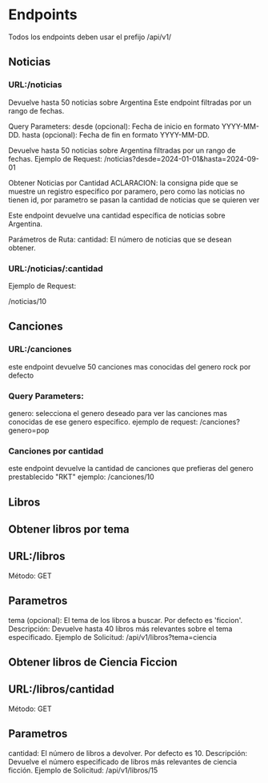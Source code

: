 # Endpoints
Todos los endpoints deben usar el prefijo /api/v1/

## Noticias

### URL:/noticias
Devuelve hasta 50 noticias sobre Argentina
Este endpoint  filtradas por un rango de fechas.

Query Parameters:
desde (opcional): Fecha de inicio en formato YYYY-MM-DD.
hasta (opcional): Fecha de fin en formato YYYY-MM-DD.

Devuelve hasta 50 noticias sobre Argentina filtradas por un rango de fechas.
Ejemplo de Request:
/noticias?desde=2024-01-01&hasta=2024-09-01

 Obtener Noticias por Cantidad
ACLARACION: la consigna pide que se muestre un registro especifico por paramero, pero como las noticias no tienen id, por parametro se pasan la cantidad de noticias que se quieren ver

Este endpoint devuelve una cantidad específica de noticias sobre Argentina.


Parámetros de Ruta:
cantidad: El número de noticias que se desean obtener.

### URL:/noticias/:cantidad

Ejemplo de Request:

/noticias/10

## Canciones
### URL:/canciones
este endpoint devuelve 50 canciones mas conocidas del genero rock por defecto

### Query Parameters:
genero: selecciona el genero deseado para ver las canciones mas conocidas de ese genero especifico.
ejemplo de request: 
/canciones?genero=pop

### Canciones por cantidad
este endpoint devuelve la cantidad de canciones que prefieras del genero prestablecido "RKT"
ejemplo:
/canciones/10

## Libros
## Obtener libros por tema
## URL:/libros
Método: GET
## Parametros
tema (opcional): El tema de los libros a buscar. Por defecto es 'ficcion'.
Descripción: Devuelve hasta 40 libros más relevantes sobre el tema especificado.
Ejemplo de Solicitud: /api/v1/libros?tema=ciencia
## Obtener libros de Ciencia Ficcion
## URL:/libros/cantidad
Método: GET
## Parametros
cantidad: El número de libros a devolver. Por defecto es 10.
Descripción: Devuelve el número especificado de libros más relevantes de ciencia ficción.
Ejemplo de Solicitud: /api/v1/libros/15
